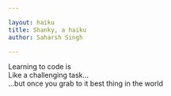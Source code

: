 ```yaml
---

layout: haiku
title: Shanky, a haiku
author: Saharsh Singh

---
```


Learning to code is<br>
Like a challenging task...<br>
...but once you grab to it best thing in the world<br>